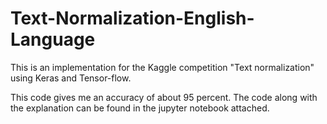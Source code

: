 # Text-Normalization-English-Language
This is an implementation for the Kaggle competition "Text normalization" using Keras and Tensor-flow.

This code gives me an accuracy of about 95 percent. The code along with the explanation can be found in the jupyter notebook attached.
